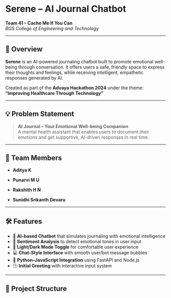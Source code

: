 # Serene – AI Journal Chatbot

**Team 41 – Cache Me If You Can**  
*BGS College of Engineering and Technology*

---

## 🌟 Overview

**Serene** is an AI-powered journaling chatbot built to promote emotional well-being through conversation. It offers users a safe, friendly space to express their thoughts and feelings, while receiving intelligent, empathetic responses generated by AI.

Created as part of the **Advaya Hackathon 2024** under the theme:  
**“Improving Healthcare Through Technology”**

---

## 💡 Problem Statement

> **AI Journal – Your Emotional Well-being Companion**  
> A mental health assistant that enables users to document their emotions and get supportive, AI-driven responses in real time.

---

## 👥 Team Members

- **Aditya K**

- **Punarvi M U**

- **Rakshith H N**

- **Sunidhi Srikanth Devaru**

---

## 🛠️ Features

- 🧠 **AI-based Chatbot** that simulates journaling with emotional intelligence
- 💬 **Sentiment Analysis** to detect emotional tones in user input
- 🎨 **Light/Dark Mode Toggle** for comfortable user experience
- 💻 **Chat-Style Interface** with smooth user/bot message bubbles
- 🔌 **Python–JavaScript Integration** using FastAPI and Node.js
- 🕒 **Initial Greeting** with interactive input system

---

## 📁 Project Structure
